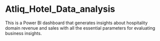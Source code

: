 # Atliq_Hotel_Data_analysis
This is a Power BI dashboard that generates insights about hospitality domain revenue and sales with all the essential parameters for evaluating business insights. 
